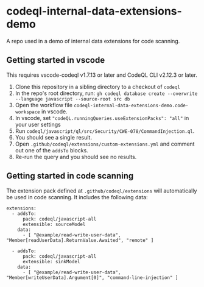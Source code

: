 # codeql-internal-data-extensions-demo

A repo used in a demo of internal data extensions for code scanning.

## Getting started in vscode

This requires vscode-codeql v1.7.13 or later and CodeQL CLI v2.12.3 or later.

1. Clone this repository in a sibling directory to a checkout of `codeql`
2. In the repo's root directory, run:
   `gh codeql database create --overwrite  --language javascript --source-root src db`
3. Open the workflow file `codeql-internal-data-extensions-demo.code-workspace` in vscode.
4. In vscode, set `"codeQL.runningQueries.useExtensionPacks": "all"` in your user settings
5. Run `codeql/javascript/ql/src/Security/CWE-078/CommandInjection.ql`.
6. You should see a single result.
7. Open `.github/codeql/extensions/custom-extensions.yml` and comment out one of the `addsTo` blocks.
8. Re-run the query and you should see no results.

## Getting started in code scanning

The extension pack defined at `.github/codeql/extensions` will automatically be used in code scanning.
It includes the following data:

```
extensions:
  - addsTo:
      pack: codeql/javascript-all
      extensible: sourceModel
    data:
      - [ "@example/read-write-user-data", "Member[readUserData].ReturnValue.Awaited", "remote" ]

  - addsTo:
      pack: codeql/javascript-all
      extensible: sinkModel
    data:
      - [ "@example/read-write-user-data", "Member[writeUserData].Argument[0]", "command-line-injection" ]
```

